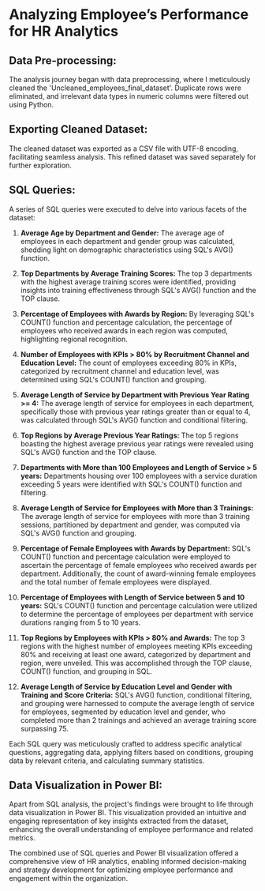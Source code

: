 # Analyzing Employee’s Performance for HR Analytics

## Data Pre-processing:
The analysis journey began with data preprocessing, where I meticulously cleaned the 'Uncleaned_employees_final_dataset'. Duplicate rows were eliminated, and irrelevant data types in numeric columns were filtered out using Python.

## Exporting Cleaned Dataset:
The cleaned dataset was exported as a CSV file with UTF-8 encoding, facilitating seamless analysis. This refined dataset was saved separately for further exploration.

## SQL Queries:
A series of SQL queries were executed to delve into various facets of the dataset:

1. **Average Age by Department and Gender:** The average age of employees in each department and gender group was calculated, shedding light on demographic characteristics using SQL's AVG() function.

2. **Top Departments by Average Training Scores:** The top 3 departments with the highest average training scores were identified, providing insights into training effectiveness through SQL's AVG() function and the TOP clause.

3. **Percentage of Employees with Awards by Region:** By leveraging SQL's COUNT() function and percentage calculation, the percentage of employees who received awards in each region was computed, highlighting regional recognition.

4. **Number of Employees with KPIs > 80% by Recruitment Channel and Education Level:** The count of employees exceeding 80% in KPIs, categorized by recruitment channel and education level, was determined using SQL's COUNT() function and grouping.

5. **Average Length of Service by Department with Previous Year Rating >= 4:** The average length of service for employees in each department, specifically those with previous year ratings greater than or equal to 4, was calculated through SQL's AVG() function and conditional filtering.

6. **Top Regions by Average Previous Year Ratings:** The top 5 regions boasting the highest average previous year ratings were revealed using SQL's AVG() function and the TOP clause.

7. **Departments with More than 100 Employees and Length of Service > 5 years:** Departments housing over 100 employees with a service duration exceeding 5 years were identified with SQL's COUNT() function and filtering.

8. **Average Length of Service for Employees with More than 3 Trainings:** The average length of service for employees with more than 3 training sessions, partitioned by department and gender, was computed via SQL's AVG() function and grouping.

9. **Percentage of Female Employees with Awards by Department:** SQL's COUNT() function and percentage calculation were employed to ascertain the percentage of female employees who received awards per department. Additionally, the count of award-winning female employees and the total number of female employees were displayed.

10. **Percentage of Employees with Length of Service between 5 and 10 years:** SQL's COUNT() function and percentage calculation were utilized to determine the percentage of employees per department with service durations ranging from 5 to 10 years.

11. **Top Regions by Employees with KPIs > 80% and Awards:** The top 3 regions with the highest number of employees meeting KPIs exceeding 80% and receiving at least one award, categorized by department and region, were unveiled. This was accomplished through the TOP clause, COUNT() function, and grouping in SQL.

12. **Average Length of Service by Education Level and Gender with Training and Score Criteria:** SQL's AVG() function, conditional filtering, and grouping were harnessed to compute the average length of service for employees, segmented by education level and gender, who completed more than 2 trainings and achieved an average training score surpassing 75.

Each SQL query was meticulously crafted to address specific analytical questions, aggregating data, applying filters based on conditions, grouping data by relevant criteria, and calculating summary statistics.

## Data Visualization in Power BI:
Apart from SQL analysis, the project's findings were brought to life through data visualization in Power BI. This visualization provided an intuitive and engaging representation of key insights extracted from the dataset, enhancing the overall understanding of employee performance and related metrics.

The combined use of SQL queries and Power BI visualization offered a comprehensive view of HR analytics, enabling informed decision-making and strategy development for optimizing employee performance and engagement within the organization.